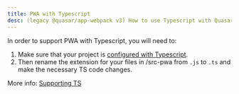```yaml
---
title: PWA with Typescript
desc: (legacy @quasar/app-webpack v3) How to use Typescript with Quasar PWA
---
```


In order to support PWA with Typescript, you will need to:

1. Make sure that your project is [configured with Typescript](/quasar-cli-webpack-v3/supporting-ts).
1. Then rename the extension for your files in /src-pwa from `.js` to `.ts` and make the necessary TS code changes.

More info: [Supporting TS](/quasar-cli-webpack-v3/supporting-ts)
